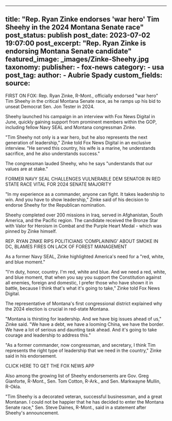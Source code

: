 
---
title: "Rep. Ryan Zinke endorses &#39;war hero&#39; Tim Sheehy in the 2024 Montana Senate race" 
post_status: publish
post_date: 2023-07-02 19:07:00 
post_excerpt: "Rep. Ryan Zinke is endorsing Montana Senate candidate"
featured_image: _images/Zinke-Sheehy.jpg 
taxonomy:
    publisher:
        - fox-news
    category:
        - usa 
    post_tag:
    author:
        - Aubrie Spady
custom_fields:
    source: 
---
FIRST ON FOX: Rep. Ryan Zinke, R-Mont., officially endorsed &quot;war hero&quot; Tim Sheehy in the critical Montana Senate race, as he ramps up his bid to unseat Democrat Sen. Jon Tester in 2024.

Sheehy launched his campaign in an interview with Fox News Digital in June, quickly gaining support from prominent members within the GOP, including fellow Navy SEAL and Montana congressman Zinke.

&quot;Tim Sheehy not only is a war hero, but he also represents the next generation of leadership,&quot; Zinke told Fox News Digital in an exclusive interview. &quot;He served this country, his wife is a marine, he understands sacrifice, and he also understands success.&quot;

The congressman lauded Sheehy, who he says &quot;understands that our values are at stake.&quot;

FORMER NAVY SEAL CHALLENGES VULNERABLE DEM SENATOR IN RED STATE RACE VITAL FOR 2024 SENATE MAJORITY

&quot;In my experience as a commander, anyone can fight. It takes leadership to win. And you have to show leadership,&quot; Zinke said of his decision to endorse Sheehy for the Republican nomination.

Sheehy completed over 200 missions in Iraq, served in Afghanistan, South America, and the Pacific region. The candidate received the Bronze Star with Valor for Heroism in Combat and the Purple Heart Medal - which was pinned by Zinke himself.

REP. RYAN ZINKE RIPS POLITICIANS ‘COMPLAINING’ ABOUT SMOKE IN DC, BLAMES FIRES ON LACK OF FOREST MANAGEMENT

As a former Navy SEAL, Zinke highlighted America&#39;s need for a &quot;red, white, and blue moment.&quot;

&quot;I&#39;m duty, honor, country. I&#39;m red, white and blue. And we need a red, white, and blue moment, that when you say you support the Constitution against all enemies, foreign and domestic, I prefer those who have shown it in battle, because I think that&#39;s what it&#39;s going to take,&quot; Zinke told Fox News Digital.

The representative of Montana&#39;s first congressional district explained why the 2024 election is crucial in red-state Montana.

&quot;Montana is thirsting for leadership. And we have big issues ahead of us,&quot; Zinke said. &quot;We have a debt, we have a looming China, we have the border. We have a lot of serious and daunting task ahead. And it&#39;s going to take courage and leadership to address this.&quot;

&quot;As a former commander, now congressman, and secretary, I think Tim represents the right type of leadership that we need in the country,&quot; Zinke said in his endorsement.

CLICK HERE TO GET THE FOX NEWS APP

Also among the growing list of Sheehy endorsements are Gov. Greg Gianforte, R-Mont., Sen. Tom Cotton, R-Ark., and Sen. Markwayne Mullin, R-Okla.

&quot;Tim Sheehy is a decorated veteran, successful businessman, and a great Montanan. I could not be happier that he has decided to enter the Montana Senate race,&quot; Sen. Steve Daines, R-Mont., said in a statement after Sheehy&#39;s announcement. 